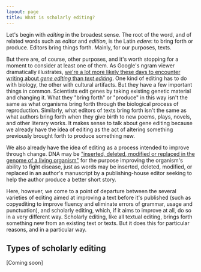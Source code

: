 ```yaml
---
layout: page
title: What is scholarly editing?
---
```


Let's begin with *editing* in the broadest sense. The root of the word, and of related words such as *editor* and *edition*, is the Latin *edere*: to bring forth or produce. Editors bring things forth. Mainly, for our purposes, texts.

But there are, of course, other purposes, and it's worth stopping for a moment to consider at least one of them. As Google's ngram viewer dramatically illustrates, [we're a lot more likely these days to encounter writing about *gene editing* than *text editing*](https://books.google.com/ngrams/graph?content=gene+editing%2C+text+editing&year_end=2019&year_start=1800&smoothing=3&corpus=26&direct_url=t1%3B%2Cgene%20editing%3B%2Cc0%3B.t1%3B%2Ctext%20editing%3B%2Cc0). One kind of editing has to do with biology, the other with cultural artifacts. But they have a few important things in common. Scientists edit genes by taking existing genetic material and changing it. What they "bring forth" or "produce" in this way isn't the same as what organisms bring forth through the biological process of reproduction. Similarly, what editors of texts bring forth isn't the same as what authors bring forth when they give birth to new poems, plays, novels, and other literary works. It makes sense to talk about gene editing because we already have the idea of editing as the act of altering something previously brought forth to produce something new.

We also already have the idea of editing as a process intended to improve through change. DNA may be
["inserted, deleted, modified or replaced in the genome of a living organism"](https://en.wikipedia.org/wiki/Genome_editing#Gene_therapy) for the purpose improving the organism's ability to fight disease, just as words may be inserted, deleted, modified, or replaced in an author's manuscript by a publishing-house editor seeking to help the author produce a better short story.

Here, however, we come to a point of departure between the several varieties of editing aimed at improving a text before it's published (such as copyediting to improve fluency and eliminate errors of grammar, usage and punctuation), and scholarly editing, which, if it aims to improve at all, do so in a very different way. Scholarly editing, like all textual editing, brings forth something new from an existing text or texts. But it does this for particular reasons, and in a particular way.

## Types of scholarly editing

\[Coming soon\]


